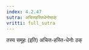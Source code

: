 ```yaml
---
index: 4.2.47
sutra: अचित्तहस्तिधेनोष्ठक्
vritti: full_sutra
---
```


तस्य समूहः (इति) अचित्त-हस्ति-धेनोः ठक् 